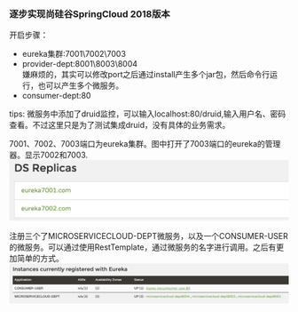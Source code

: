 ### 逐步实现尚硅谷SpringCloud 2018版本
开启步骤：
- eureka集群:7001\7002\7003
- provider-dept:8001\8003\8004      
    嫌麻烦的，其实可以修改port之后通过install产生多个jar包，然后命令行运行，也可以产生多个微服务。
- consumer-dept:80
      
tips:
微服务中添加了druid监控，可以输入localhost:80/druid,输入用户名、密码查看。不过这里只是为了测试集成druid，没有具体的业务需求。

7001、7002、7003端口为eureka集群。图中打开了7003端口的eureka的管理器。显示7002和7003.
![eureka集群](imgs/eureka集群.png)

注册三个了MICROSERVICECLOUD-DEPT微服务，以及一个CONSUMER-USER的微服务。可以通过使用RestTemplate，通过微服务的名字进行调用。之后有更加简单的方式。
![微服务列表](imgs/服务列表.png)

